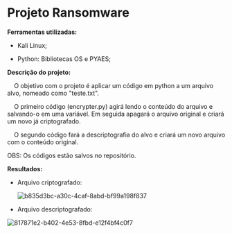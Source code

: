 # Projeto Ransomware



**Ferramentas utilizadas:**

- Kali Linux;

- Python: Bibliotecas OS e PYAES;
  
  

**Descrição do projeto:**

    O objetivo com o projeto é aplicar um código em python a um arquivo alvo, nomeado como "teste.txt". 

    O primeiro código (encrypter.py) agirá lendo o conteúdo do arquivo e salvando-o em uma variável. Em seguida apagará o arquivo original e criará um novo já criptografado.

    O segundo código fará a descriptografia do alvo e criará um novo arquivo com o conteúdo original.

OBS: Os códigos estão salvos no repositório.



**Resultados:**

- Arquivo criptografado:
  
  ![b835d3bc-a30c-4caf-8abd-bf99a198f837](file:///C:/Users/Lucas/Pictures/Typedown/b835d3bc-a30c-4caf-8abd-bf99a198f837.png)
  
  

- Arquivo descriptografado:

![817871e2-b402-4e53-8fbd-e12f4bf4c0f7](file:///C:/Users/Lucas/Pictures/Typedown/817871e2-b402-4e53-8fbd-e12f4bf4c0f7.png)
